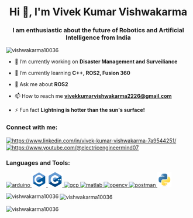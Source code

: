 <h1 align="center">Hi 👋, I'm Vivek Kumar Vishwakarma</h1>
<h3 align="center">I am enthusiastic about the future of Robotics and Artificial Intelligence from India</h3>

<p align="left"> <img src="https://giphy.com/gifs/southparkgifs-3o6Zt39bNVv1gbnVmg" alt="vishwakarma10036" /> </p>

- 🔭 I’m currently working on **Disaster Management and Surveiliance**

- 🌱 I’m currently learning **C++, ROS2, Fusion 360**

- 💬 Ask me about **ROS2**

- 📫 How to reach me **vivekkumarvishwakarma2226@gmail.com**

- ⚡ Fun fact **Lightning is hotter than the sun's surface!**

<h3 align="left">Connect with me:</h3>
<p align="left">
<a href="https://linkedin.com/in/[https://www.linkedin.com/in/vivek-kumar-vishwakarma-7a9544251/](https://www.linkedin.com/in/vivek-kumar-vishwakarma-7a9544251/)" target="blank"><img align="center" src="https://raw.githubusercontent.com/rahuldkjain/github-profile-readme-generator/master/src/images/icons/Social/linked-in-alt.svg" alt="https://www.linkedin.com/in/vivek-kumar-vishwakarma-7a9544251/" height="30" width="40" /></a>
<a href="https://www.youtube.com/c/https://www.youtube.com/@electricengineermind07" target="blank"><img align="center" src="https://raw.githubusercontent.com/rahuldkjain/github-profile-readme-generator/master/src/images/icons/Social/youtube.svg" alt="https://www.youtube.com/@electricengineermind07" height="30" width="40" /></a>
</p>

<h3 align="left">Languages and Tools:</h3>
<p align="left"> <a href="https://www.arduino.cc/" target="_blank" rel="noreferrer"> <img src="https://cdn.worldvectorlogo.com/logos/arduino-1.svg" alt="arduino" width="40" height="40"/> </a> <a href="https://www.cprogramming.com/" target="_blank" rel="noreferrer"> <img src="https://raw.githubusercontent.com/devicons/devicon/master/icons/c/c-original.svg" alt="c" width="40" height="40"/> </a> <a href="https://www.w3schools.com/cpp/" target="_blank" rel="noreferrer"> <img src="https://raw.githubusercontent.com/devicons/devicon/master/icons/cplusplus/cplusplus-original.svg" alt="cplusplus" width="40" height="40"/> </a> <a href="https://cloud.google.com" target="_blank" rel="noreferrer"> <img src="https://www.vectorlogo.zone/logos/google_cloud/google_cloud-icon.svg" alt="gcp" width="40" height="40"/> </a> <a href="https://www.mathworks.com/" target="_blank" rel="noreferrer"> <img src="https://upload.wikimedia.org/wikipedia/commons/2/21/Matlab_Logo.png" alt="matlab" width="40" height="40"/> </a> <a href="https://opencv.org/" target="_blank" rel="noreferrer"> <img src="https://www.vectorlogo.zone/logos/opencv/opencv-icon.svg" alt="opencv" width="40" height="40"/> </a> <a href="https://postman.com" target="_blank" rel="noreferrer"> <img src="https://www.vectorlogo.zone/logos/getpostman/getpostman-icon.svg" alt="postman" width="40" height="40"/> </a> <a href="https://www.python.org" target="_blank" rel="noreferrer"> <img src="https://raw.githubusercontent.com/devicons/devicon/master/icons/python/python-original.svg" alt="python" width="40" height="40"/> </a> </p>

<p><img align="left" src="https://github-readme-stats.vercel.app/api/top-langs?username=vishwakarma10036&show_icons=true&locale=en&layout=compact" alt="vishwakarma10036" /></p>

<p>&nbsp;<img align="center" src="https://github-readme-stats.vercel.app/api?username=vishwakarma10036&show_icons=true&locale=en" alt="vishwakarma10036" /></p>

<p><img align="center" src="https://github-readme-streak-stats.herokuapp.com/?user=vishwakarma10036&" alt="vishwakarma10036" /></p>
